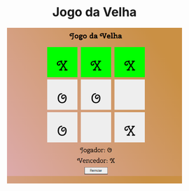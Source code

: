 <h1 align="center">Jogo da Velha</h1>
<p align="center">
  <img src=".github/jogoDaVelha.png" width=400>
</p>